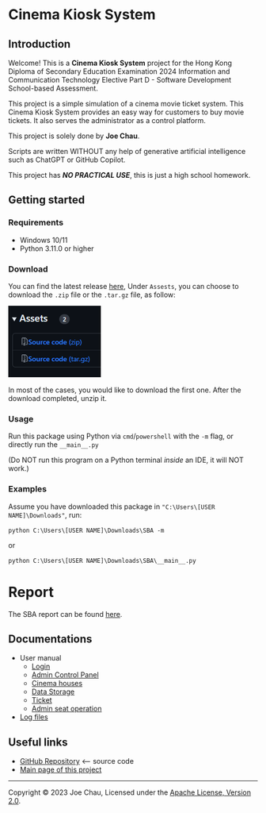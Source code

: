 # Cinema Kiosk System
<!-- https://joeccp.github.io/SBA/ -->


## Introduction
Welcome! This is a **Cinema Kiosk System** project for 
the Hong Kong Diploma of Secondary Education Examination 2024 
Information and Communication Technology Elective Part D - Software Development 
School-based Assessment.

This project is a simple simulation of a cinema movie ticket system.
This Cinema Kiosk System provides an easy way for customers 
to buy movie tickets. 
It also serves the administrator as a control platform.

This project is solely done by **Joe Chau**.

Scripts are written WITHOUT any help of 
generative artificial intelligence such as ChatGPT or GitHub Copilot.

This project has ***NO PRACTICAL USE***, this is just a high school homework.


## Getting started

### Requirements
- Windows 10/11
- Python 3.11.0 or higher

### Download
You can find the latest release [here](https://github.com/Joeccp/SBA/releases/latest), 
Under `Assests`, you can choose to download the `.zip` file or the `.tar.gz` file, as follow:

![Screenshot of the release page](images/docs/latest_release_assets.png)

In most of the cases, you would like to download the first one. 
After the download completed, unzip it.


### Usage
Run this package using Python via `cmd`/`powershell` with the `-m` flag, or directly run the `__main__.py`

(Do NOT run this program on a Python terminal *inside* an IDE, it will NOT work.)

### Examples
Assume you have downloaded this package in `"C:\Users\[USER NAME]\Downloads"`, run:

```shell
python C:\Users\[USER NAME]\Downloads\SBA -m
```

or

```shell
python C:\Users\[USER NAME]\Downloads\SBA\__main__.py
```



# Report
The SBA report can be found [here](REPORT.md).


## Documentations
- User manual
    - [Login](docs/login.md)
    - [Admin Control Panel](docs/controlPanel.md)
    - [Cinema houses](docs/house.md)
    - [Data Storage](docs/dataStorage.md)
    - [Ticket](docs/ticket.md)
    - [Admin seat operation](docs/adminSeatOperation.md)
- [Log files](docs/logs.md)


## Useful links
- [GitHub Repository](https://github.com/Joeccp/SBA) <-- source code
- [Main page of this project](https://joeccp.github.io/SBA/)

---

Copyright © 2023 Joe Chau, Licensed under the 
<a href="https://www.apache.org/licenses/LICENSE-2.0" target="_blank">Apache License, Version 2.0</a>.